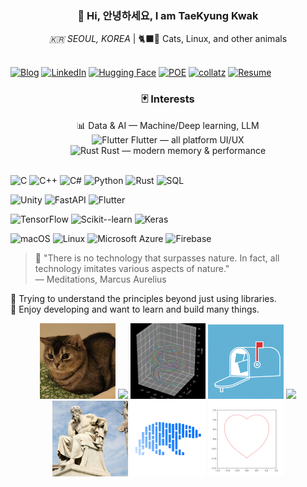 <div align="center">
<h3>👋 Hi, 안녕하세요, I am TaeKyung Kwak</h3>
<i>🇰🇷 SEOUL, KOREA</i> | 🐈‍⬛🐧 Cats, Linux, and other animals 
</div>
<br>

[![Blog](https://img.shields.io/badge/🖼️Blog-www.taery.blog-FFB6C1?style=flat-square)](https://www.taery.blog)
[![LinkedIn](https://img.shields.io/badge/📫LinkedIn-kwaktaekyung-87CEFA?style=flat-square)](https://www.linkedin.com/in/kwaktaekyung/)
[![Hugging Face](https://img.shields.io/badge/Hugging_Face-🌈-yellow?style=flat-square&logo=huggingface)](https://huggingface.co/Taery)
[![POE](https://img.shields.io/badge/POE-🎨-FFA07A?style=flat-square&logo=poe&logoColor=pink)](https://poe.com/taery)
[![collatz](https://img.shields.io/badge/collatz-🎀-191970?style=flat-square&logo=rust&logoColor=F0F8FF)](https://polite-bush-02da9d200.1.azurestaticapps.net/)
[![Resume](https://img.shields.io/badge/Resume-Open-9370DB?style=flat-square&logo=google-chrome&logoColor=FFFFE0)](https://white-mushroom-011b04a00.1.azurestaticapps.net/)


<div align="center">
 <h3>🃏 Interests</h3>
  📊 Data & AI — Machine/Deep learning, LLM<br>
  <img src="https://cdn.simpleicons.org/flutter/02569B" width="17" height="17" alt="Flutter"/> Flutter — all platform UI/UX<br>
  <img src="https://cdn.simpleicons.org/rust/000000" width="17" height="17" alt="Rust"/> Rust — modern memory & performance
</div>
<br>

![C](https://img.shields.io/badge/C-A8B9CC?style=for-the-badge&logo=c&logoColor=white)
![C++](https://img.shields.io/badge/C++-4169E1?style=for-the-badge&logo=cplusplus&logoColor=white)
![C#](https://img.shields.io/badge/C%23-239120?style=for-the-badge&logo=csharp&logoColor=white)
![Python](https://img.shields.io/badge/Python-1E90FF?style=for-the-badge&logo=python&logoColor=yellow)
![Rust](https://img.shields.io/badge/Rust-000000?style=for-the-badge&logo=rust&logoColor=white)
![SQL](https://img.shields.io/badge/SQL-4479A1?style=for-the-badge&logo=mysql&logoColor=white)

![Unity](https://img.shields.io/badge/Unity-000000?style=for-the-badge&logo=unity&logoColor=white)
![FastAPI](https://img.shields.io/badge/FastAPI-009688?style=for-the-badge&logo=fastapi&logoColor=white)
![Flutter](https://img.shields.io/badge/Flutter-02569B?style=for-the-badge&logo=flutter&logoColor=white)

![TensorFlow](https://img.shields.io/badge/TensorFlow-FF6F00?style=for-the-badge&logo=tensorflow&logoColor=white)
![Scikit--learn](https://img.shields.io/badge/Scikit--learn-F7931E?style=for-the-badge&logo=scikitlearn&logoColor=white)
![Keras](https://img.shields.io/badge/Keras-D00000?style=for-the-badge&logo=keras&logoColor=white)

![macOS](https://img.shields.io/badge/macOS-000000?style=for-the-badge&logo=apple&logoColor=white)
![Linux](https://img.shields.io/badge/Linux-FCC624?style=for-the-badge&logo=linux&logoColor=black)
![Microsoft Azure](https://img.shields.io/badge/Microsoft%20Azure-0089D6?logo=icloud&logoColor=white&style=for-the-badge)
![Firebase](https://img.shields.io/badge/Firebase-FFCA28?style=for-the-badge&logo=firebase&logoColor=red)



> 📖 "There is no technology that surpasses nature. In fact, all technology imitates various aspects of nature."<br>
> — Meditations, Marcus Aurelius

🐳  Trying to understand the principles beyond just using libraries.<br>
🎼  Enjoy developing and want to learn and build many things.
<p align="center">
    <img src="assets/cat.jpg" width="24%" /> <img src="assets/sheep.jpg" width="24%" /> <img src="assets/3d_modi.png" width="24%" /> <img src="assets/icon_white.png" width="24%" />
 <img src="assets/notebook.JPG" width="24%" /> <img src="assets/socrates.jpg" width="24%" /> <img src="assets/polars.png" width="24%" /> <img src="assets/heart.png" width="24%" />
</p>




